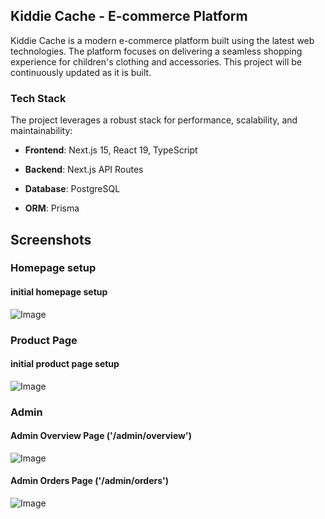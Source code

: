 ## Kiddie Cache - E-commerce Platform

Kiddie Cache is a modern e-commerce platform built using the latest web technologies. The platform focuses on delivering a seamless shopping experience for children's clothing and accessories. This project will be continuously updated as it is built.


### Tech Stack

The project leverages a robust stack for performance, scalability, and maintainability:

 - **Frontend**: Next.js 15, React 19, TypeScript

 - **Backend**: Next.js API Routes

 - **Database**: PostgreSQL

 - **ORM**: Prisma



## Screenshots


### Homepage setup

#### initial homepage setup
![Image](https://github.com/user-attachments/assets/7f61763f-c0c7-466f-ba25-b38e601fc880)



### Product Page

#### initial product page setup
![Image](https://github.com/user-attachments/assets/69f8c6e7-9752-47bb-86e6-8b61fbefbd6e)



### Admin

#### Admin Overview Page ('/admin/overview')
![Image](https://github.com/user-attachments/assets/084b4f0c-08af-4207-89ba-ff66ce5188ca)

#### Admin Orders Page ('/admin/orders')
![Image](https://github.com/user-attachments/assets/84df43ca-e5cb-4494-9841-c6a502e4f541)

